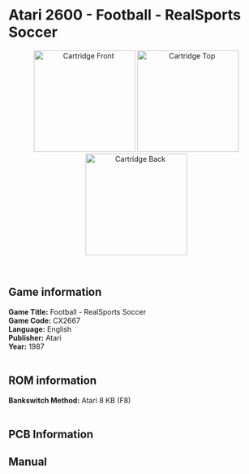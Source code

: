 # Atari 2600 - Football - RealSports Soccer

<p align="center" width="100%">
	<img src="https://archive.org/download/A26_FOOTBALL_CX2667/01_LABEL_FRONT.JPG" alt="Cartridge Front" width="200"/>
	<img src="https://archive.org/download/A26_FOOTBALL_CX2667/02_LABEL_TOP.JPG" alt="Cartridge Top" width="200"/>
	<img src="https://archive.org/download/A26_FOOTBALL_CX2667/03_CARTRIDGE_BACK.JPG" alt="Cartridge Back" width="200"/>
</p> <br/>

## Game information

**Game Title:** Football - RealSports Soccer <br/>
**Game Code:** CX2667 <br/>
**Language:** English <br/>
**Publisher:** Atari <br/>
**Year:** 1987 <br/>
<br/>

## ROM information

**Bankswitch Method:** Atari 8 KB (F8) <br/>
<br/>

## PCB Information

## Manual
